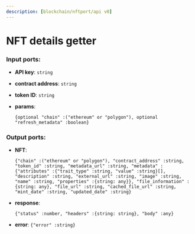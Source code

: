 ```yaml
---
description: [blockchain/nftport/api v0]
---
```


# NFT details getter

### Input ports:

* __API key__: ` string `


* __contract address__: ` string `


* __token ID__: ` string `


* __params__: 
    ```
    {optional "chain" :("ethereum" or "polygon"), optional "refresh_metadata" :boolean}
    ```

### Output ports:

* __NFT__: 
    ```
    {"chain" :("ethereum" or "polygon"), "contract_address" :string, "token_id" :string, "metadata_url" :string, "metadata" :{"attributes" :{"trait_type" :string, "value" :string}[], "description" :string, "external_url" :string, "image" :string, "name" :string, "properties" :{string: any}}, "file_information" :{string: any}, "file_url" :string, "cached_file_url" :string, "mint_date" :string, "updated_date" :string}
    ```


* __response__: 
    ```
    {"status" :number, "headers" :{string: string}, "body" :any}
    ```


* __error__: ` {"error" :string} `

